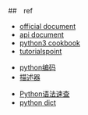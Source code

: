 

##　ref
<!-- 学习资料 -->
+ [official document](https://docs.python.org/zh-cn/3/)
+ [api document](https://docs.python.org/zh-cn/3/c-api/index.html)
+ [python3 cookbook](https://python3-cookbook.readthedocs.io/zh_CN/latest/c04/p04_implement_iterator_protocol.html)
+ [tutorialspoint](http://www.tutorialspoint.com/python/string_decode.htm)
<!-- detail -->
+ [python编码](http://wklken.me/posts/2013/08/31/python-extra-coding-intro.html)
+ [描述器](http://python.jobbole.com/85176/)
<!-- 效率 -->
+ [Python语法速查](https://wklchris.github.io/Py3-basic.html)
+ [python dict](https://www.w3cschool.cn/python/dict)